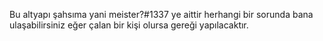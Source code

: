 Bu altyapı şahsıma yani meister?#1337 ye aittir herhangi bir sorunda bana ulaşabilirsiniz eğer çalan bir kişi olursa gereği yapılacaktır.